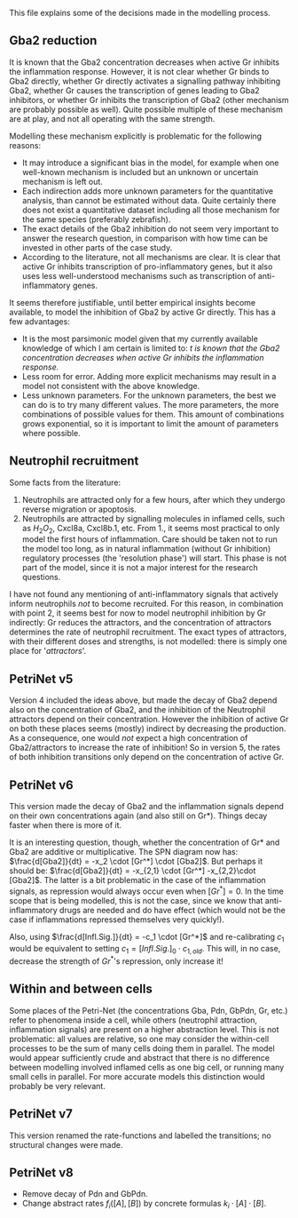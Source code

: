 This file explains some of the decisions made in the modelling process.

## Gba2 reduction
It is known that the Gba2 concentration decreases
when active Gr inhibits the inflammation response.
However, it is not clear whether Gr binds to Gba2 directly,
whether Gr directly activates a signalling pathway inhibiting Gba2,
whether Gr causes the transcription of genes leading to Gba2 inhibitors,
or whether Gr inhibits the transcription of Gba2
(other mechanism are probably possible as well).
Quite possible multiple of these mechanism are at play,
and not all operating with the same strength.

Modelling these mechanism explicitly is problematic for the following reasons:
* It may introduce a significant bias in the model,
    for example when one well-known mechanism is included
    but an unknown or uncertain mechanism is left out.
* Each indirection adds more unknown parameters for the quantitative analysis,
    than cannot be estimated without data.
    Quite certainly there does not exist a quantitative dataset
    including all those mechanism for the same species (preferably zebrafish).
* The exact details of the Gba2 inhibition do not seem very important
    to answer the research question, in comparison with
    how time can be invested in other parts of the case study.
* According to the literature, not all mechanisms are clear.
    It is clear that active Gr inhibits transcription of pro-inflammatory genes,
    but it also uses less well-understood mechanisms
    such as transcription of anti-inflammatory genes.

It seems therefore justifiable, 
until better empirical insights become available,
to model the inhibition of Gba2 by active Gr directly.
This has a few advantages:
* It is the most parsimonic model given that my currently available
    knowledge of which I am certain is limited to:
    *t is known that the Gba2 concentration decreases*
    *when active Gr inhibits the inflammation response.*
* Less room for error. Adding more explicit mechanisms
    may result in a model not consistent with the above knowledge.
* Less unknown parameters. For the unknown parameters,
    the best we can do is to try many different values.
    The more parameters, the more combinations of possible
    values for them. This amount of combinations grows exponential,
    so it is important to limit the amount of parameters where possible.

## Neutrophil recruitment
Some facts from the literature:
1. Neutrophils are attracted only for a few hours, after which they
    undergo reverse migration or apoptosis.
2. Neutrophils are attracted by signalling molecules in inflamed cells,
    such as $H_2O_2$, Cxcl8a, Cxcl8b.1, etc.
From 1., it seems most practical to only model the first hours of
inflammation. Care should be taken not to run the model too long,
as in natural inflammation (without Gr inhibition) regulatory
processes (the 'resolution phase') will start.
This phase is not part of the model, since it is not a major interest
for the research questions.

I have not found any mentioning of anti-inflammatory signals that 
actively inform neutrophils *not* to become recruited.
For this reason, in combination with point 2,
it seems best for now to model neutrophil inhibition by Gr indirectly:
Gr reduces the attractors, and the concentration
of attractors determines the rate of neutrophil recruitment.
The exact types of attractors, with their different doses and
strengths, is not modelled: there is simply one place for '*attractors*'.

## PetriNet v5
Version 4 included the ideas above,
but made the decay of Gba2 depend also on the concentration of Gba2,
and the inhibition of the Neutrophil attractors depend on their concentration.
However the inhibition of active Gr on both these places
seems (mostly) indirect by decreasing the production.
As a consequence, one would *not* expect a high concentration 
of Gba2/attractors to increase the rate of inhibition!
So in version 5, the rates of both inhibition transitions
only depend on the concentration of active Gr.

## PetriNet v6
This version made the decay of Gba2 and the inflammation signals
depend on their own concentrations again (and also still on Gr*).
Things decay faster when there is more of it.

It is an interesting question, though, whether
the concentration of Gr* and Gba2 are additive or multiplicative.
The SPN diagram now has:
$\frac{d[Gba2]}{dt} = -x_2 \cdot [Gr^*] \cdot [Gba2]$.
But perhaps it should be:
$\frac{d[Gba2]}{dt} = -x_{2,1} \cdot [Gr^*] -x_{2,2}\cdot [Gba2]$.
The latter is a bit problematic in the case
of the inflammation signals,
as repression would always occur
even when $[Gr^*] = 0$.
In the time scope that is being modelled,
this is not the case,
since we know that anti-inflammatory drugs
are needed and do have effect
(which would not be the case if
inflammations repressed themselves very quickly!).

Also, using 
$\frac{d[Infl.Sig.]}{dt} = -c_1 \cdot [Gr^*]$
and re-calibrating $c_1$ would
be equivalent to setting 
$c_1 = [Infl.Sig.]_0 \cdot c_{1, \mathit{old}}$.
This will, in no case, decrease the strength
of $Gr^*$'s repression, only increase it!

## Within and between cells
Some places of the Petri-Net (the concentrations Gba, Pdn, GbPdn,
Gr, etc.) refer to phenomena inside a cell,
while others (neutrophil attraction, inflammation signals)
are present on a higher abstraction level.
This is not problematic: all values are relative,
so one may consider the within-cell processes
to be the sum of many cells doing them in parallel.
The model would appear sufficiently crude and abstract
that there is no difference between modelling involved
inflamed cells as one big cell, 
or running many small cells in parallel.
For more accurate models this distinction would
probably be very relevant.

## PetriNet v7
This version renamed the rate-functions
and labelled the transitions; no structural
changes were made.

## PetriNet v8
* Remove decay of Pdn and GbPdn. 
* Change abstract rates $f_i([A], [B])$
    by concrete formulas $k_i \cdot [A] \cdot [B]$.
